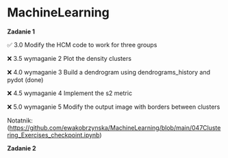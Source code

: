 # MachineLearning
**Zadanie 1** 

:white_check_mark: 3.0 Modify the HCM code to work for three groups

:x: 3.5 wymaganie 2 Plot the density clusters

:x: 4.0 wymaganie 3 Build a dendrogram using dendrograms_history and pydot (done)

:x: 4.5 wymaganie 4 Implement the s2 metric

:x: 5.0 wymaganie 5 Modify the output image with borders between clusters

Notatnik: (https://github.com/ewakobrzynska/MachineLearning/blob/main/047Clustering_Exercises_checkpoint.ipynb)


**Zadanie 2** 





